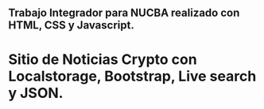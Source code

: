 ## Trabajo Integrador para NUCBA realizado con HTML, CSS y Javascript.

# Sitio de Noticias Crypto con Localstorage, Bootstrap, Live search y JSON.

